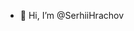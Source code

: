 - 👋 Hi, I’m @SerhiiHrachov
<!---
- 👀 I’m interested in ...
- 🌱 I’m currently learning Python
- 💞️ I’m looking to collaborate on ...
- 📫 How to reach me ...
- 😄 Pronouns: ...
- ⚡ Fun fact: ...

SerhiiHrachov/SerhiiHrachov is a ✨ special ✨ repository because its `README.md` (this file) appears on your GitHub profile.
You can click the Preview link to take a look at your changes.
--->
